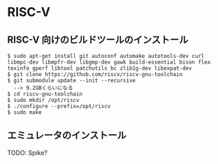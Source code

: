 # RISC-V

## RISC-V 向けのビルドツールのインストール

```
$ sudo apt-get install git autoconf automake autotools-dev curl libmpc-dev libmpfr-dev libgmp-dev gawk build-essential bison flex texinfo gperf libtool patchutils bc zlib1g-dev libexpat-dev
$ git clone https://github.com/riscv/riscv-gnu-toolchain
$ git submodule update --init --recursive
  --> 9.2GBくらいになる
$ cd riscv-gnu-toolchain
$ sudo mkdir /opt/riscv
$ ./configure --prefix=/opt/riscv
$ sudo make
```

## エミュレータのインストール

TODO: Spike?